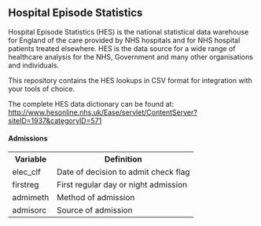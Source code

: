 Hospital Episode Statistics
---------------------------

Hospital Episode Statistics (HES) is the national statistical data warehouse for England of the care provided by NHS hospitals and for NHS hospital patients treated elsewhere. HES is the data source for a wide range of healthcare analysis for the NHS, Government and many other organisations and individuals.

This repository contains the HES lookups in CSV format for integration with your tools of choice.

The complete HES data dictionary can be found at: http://www.hesonline.nhs.uk/Ease/servlet/ContentServer?siteID=1937&categoryID=571

#### Admissions

<table>
  <tr>
    <th>Variable</th><th>Definition</th>
  </tr>
  <tr>
    <td>elec_clf</td><td>Date of decision to admit check flag</td>
  </tr>
  <tr>
    <td>firstreg</td><td>First regular day or night admission</td>
  </tr>
  <tr>
    <td>admimeth</td><td>Method of admission</td>
  </tr>
  <tr>
    <td>admisorc</td><td>Source of admission</td>
  </tr>
</table>